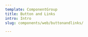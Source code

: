 ```yaml
---
template: ComponentGroup
title: Button and Links
intro: Intro
slug: components/web/buttonandlinks/

---
```


